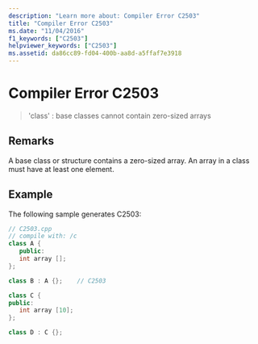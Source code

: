 ```yaml
---
description: "Learn more about: Compiler Error C2503"
title: "Compiler Error C2503"
ms.date: "11/04/2016"
f1_keywords: ["C2503"]
helpviewer_keywords: ["C2503"]
ms.assetid: da86cc89-fd04-400b-aa8d-a5ffaf7e3918
---
```

# Compiler Error C2503

> 'class' : base classes cannot contain zero-sized arrays

## Remarks

A base class or structure contains a zero-sized array. An array in a class must have at least one element.

## Example

The following sample generates C2503:

```cpp
// C2503.cpp
// compile with: /c
class A {
   public:
   int array [];
};

class B : A {};    // C2503

class C {
public:
   int array [10];
};

class D : C {};
```
